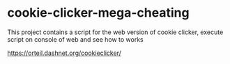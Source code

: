 # cookie-clicker-mega-cheating
This project contains a script for the web version of cookie clicker, execute script on console of web and see how to works

https://orteil.dashnet.org/cookieclicker/
